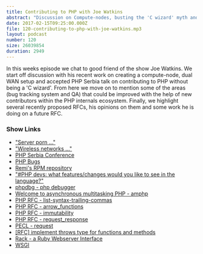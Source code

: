 ```yaml
---
title: Contributing to PHP with Joe Watkins
abstract: "Discussion on Compute-nodes, busting the 'C wizard' myth and proposed RFCs"
date: 2017-02-15T09:25:00.000Z
file: 120-contributing-to-php-with-joe-watkins.mp3
layout: podcast
number: 120
size: 26039854
duration: 2949
---
```


In this weeks episode we chat to good friend of the show Joe Watkins.
We start off discussion with his recent work on creating a compute-node, dual WAN setup and accepted PHP Serbia talk on contributing to PHP without being a 'C wizard'.
From here we move on to mention some of the areas (bug tracking system and QA) that could be improved with the help of new contributors within the PHP internals ecosystem.
Finally, we highlight several recently proposed RFCs, his opinions on them and some work he is doing on a future RFC.

### Show Links

- ["Server porn ..."](https://twitter.com/krakjoe/status/813351667219525633)
- ["Wireless networks ..."](https://twitter.com/krakjoe/status/821318769834344448)
- [PHP Serbia Conference](http://conf2016.phpsrbija.rs/)
- [PHP Bugs](https://bugs.php.net/)
- [Remi's RPM repository](http://rpms.famillecollet.com/)
- ["#PHP devs: what features/changes would you like to see in the language?"](https://twitter.com/notajf/status/821539487721394177)
- [phpdbg - php debugger](http://phpdbg.com/)
- [Welcome to asynchronous multitasking PHP - amphp](http://amphp.org/)
- [PHP RFC - list-syntax-trailing-commas](https://wiki.php.net/rfc/list-syntax-trailing-commas)
- [PHP RFC - arrow_functions](https://wiki.php.net/rfc/arrow_functions)
- [PHP RFC - immutability](https://wiki.php.net/rfc/immutability)
- [PHP RFC - request_response](https://wiki.php.net/rfc/request_response)
- [PECL - request](https://pecl.php.net/package/request)
- [[RFC] implement throws type for functions and methods](https://github.com/krakjoe/php-src/commit/46d8c666663d1ed0720bd14d9602a44b886f88dc)
- [Rack - a Ruby Webserver Interface](https://rack.github.io/)
- [WSGI](http://wsgi.readthedocs.io/en/latest/)
